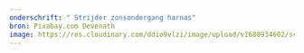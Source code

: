 ```yaml
---
onderschrift: " Strijder zonsondergang harnas"
bron: Pixabay.com Devenath
image: https://res.cloudinary.com/ddio9vlzi/image/upload/v1680934602/sciencegeek/posts/strijder-zonsondergang-harnas.jpg
---
```

